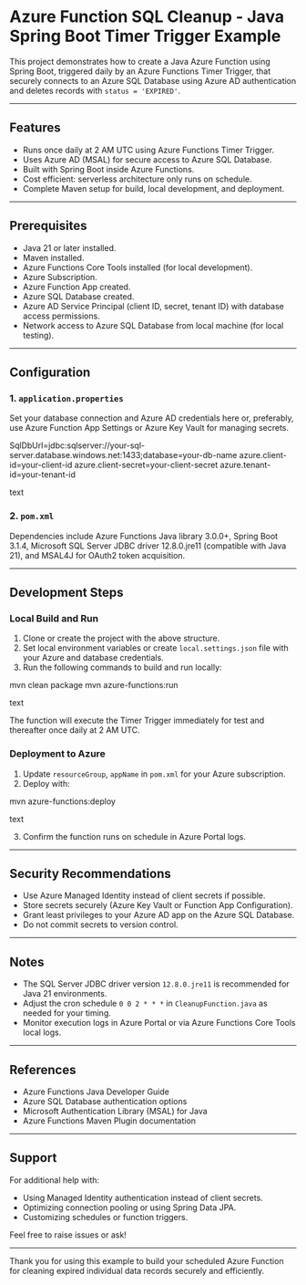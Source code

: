 # Azure Function SQL Cleanup - Java Spring Boot Timer Trigger Example

This project demonstrates how to create a Java Azure Function using Spring Boot, triggered daily by an Azure Functions Timer Trigger, that securely connects to an Azure SQL Database using Azure AD authentication and deletes records with `status = 'EXPIRED'`.

---

## Features
- Runs once daily at 2 AM UTC using Azure Functions Timer Trigger.
- Uses Azure AD (MSAL) for secure access to Azure SQL Database.
- Built with Spring Boot inside Azure Functions.
- Cost efficient: serverless architecture only runs on schedule.
- Complete Maven setup for build, local development, and deployment.

---

## Prerequisites
- Java 21 or later installed.
- Maven installed.
- Azure Functions Core Tools installed (for local development).
- Azure Subscription.
- Azure Function App created.
- Azure SQL Database created.
- Azure AD Service Principal (client ID, secret, tenant ID) with database access permissions.
- Network access to Azure SQL Database from local machine (for local testing).

---

## Configuration

### 1. `application.properties`

Set your database connection and Azure AD credentials here or, preferably, use Azure Function App Settings or Azure Key Vault for managing secrets.

SqlDbUrl=jdbc:sqlserver://your-sql-server.database.windows.net:1433;database=your-db-name
azure.client-id=your-client-id
azure.client-secret=your-client-secret
azure.tenant-id=your-tenant-id

text

### 2. `pom.xml`

Dependencies include Azure Functions Java library 3.0.0+, Spring Boot 3.1.4, Microsoft SQL Server JDBC driver 12.8.0.jre11 (compatible with Java 21), and MSAL4J for OAuth2 token acquisition.

---

## Development Steps

### Local Build and Run

1. Clone or create the project with the above structure.
2. Set local environment variables or create `local.settings.json` file with your Azure and database credentials.
3. Run the following commands to build and run locally:

mvn clean package
mvn azure-functions:run

text

The function will execute the Timer Trigger immediately for test and thereafter once daily at 2 AM UTC.

### Deployment to Azure

1. Update `resourceGroup`, `appName` in `pom.xml` for your Azure subscription.
2. Deploy with:

mvn azure-functions:deploy

text

3. Confirm the function runs on schedule in Azure Portal logs.

---

## Security Recommendations

- Use Azure Managed Identity instead of client secrets if possible.
- Store secrets securely (Azure Key Vault or Function App Configuration).
- Grant least privileges to your Azure AD app on the Azure SQL Database.
- Do not commit secrets to version control.

---

## Notes

- The SQL Server JDBC driver version `12.8.0.jre11` is recommended for Java 21 environments.
- Adjust the cron schedule `0 0 2 * * *` in `CleanupFunction.java` as needed for your timing.
- Monitor execution logs in Azure Portal or via Azure Functions Core Tools local logs.

---

## References

- Azure Functions Java Developer Guide
- Azure SQL Database authentication options
- Microsoft Authentication Library (MSAL) for Java
- Azure Functions Maven Plugin documentation

---

## Support

For additional help with:

- Using Managed Identity authentication instead of client secrets.
- Optimizing connection pooling or using Spring Data JPA.
- Customizing schedules or function triggers.

Feel free to raise issues or ask!

---

Thank you for using this example to build your scheduled Azure Function for cleaning expired individual data records securely and efficiently.